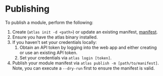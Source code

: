 # Publishing

To publish a module, perform the following:

1. Create (`atlas init -d <path>`) or update an existing manifest, [manifest](./manifest.md).
2. Ensure you have the atlas binary installed.
3. If you haven't set your credentials locally:
     1. Obtain an API token by logging into the web app and either creating or use an existing API token.
     2. Set your credentials via `atlas login [token]`.
4. Publish your module manifest via `atlas publish -m [path/to/manifest]`. Note,
   you can execute a `--dry-run` first to ensure the manifest is valid.
